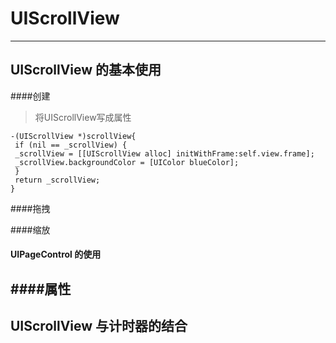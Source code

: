 # UIScrollView 

---
## UIScrollView 的基本使用
####创建
>将UIScrollView写成属性
```
-(UIScrollView *)scrollView{
 if (nil == _scrollView) {
 _scrollView = [[UIScrollView alloc] initWithFrame:self.view.frame];
 _scrollView.backgroundColor = [UIColor blueColor];
 }
 return _scrollView;
}
```

####拖拽

####缩放

#### UIPageControl 的使用
####属性
---

## UIScrollView 与计时器的结合